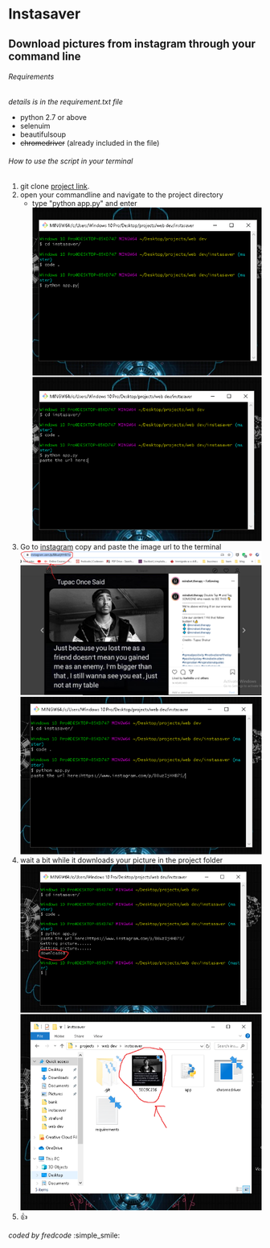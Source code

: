 # Instasaver
## Download pictures from instagram through your command line

###### Requirements
*details is in the requirement.txt file*
- python 2.7 or above
- selenuim
- beautifulsoup
- ~~chromedriver~~ (already included in the file)

###### How to use the script in your terminal 
1. git clone [project link](https://github.com/fredcodee/instasaver.git).
2. open your commandline and navigate to the project directory 
   - type "python app.py" and enter
![alt text](https://github.com/fredcodee/instasaver/blob/master/st1.png)
![alt text](https://github.com/fredcodee/instasaver/blob/master/st2.png)
3. Go to [instagram](https://instagram.com) copy and paste the image url to the terminal
![alt text](https://github.com/fredcodee/instasaver/blob/master/st3.png)
![alt text](https://github.com/fredcodee/instasaver/blob/master/st4.png)
4. wait a bit while it downloads your picture in the project folder
![alt text](https://github.com/fredcodee/instasaver/blob/master/st5.png)
![alt text](https://github.com/fredcodee/instasaver/blob/master/st6.png)
5. :+1:

*coded by fredcode* :simple_smile:






